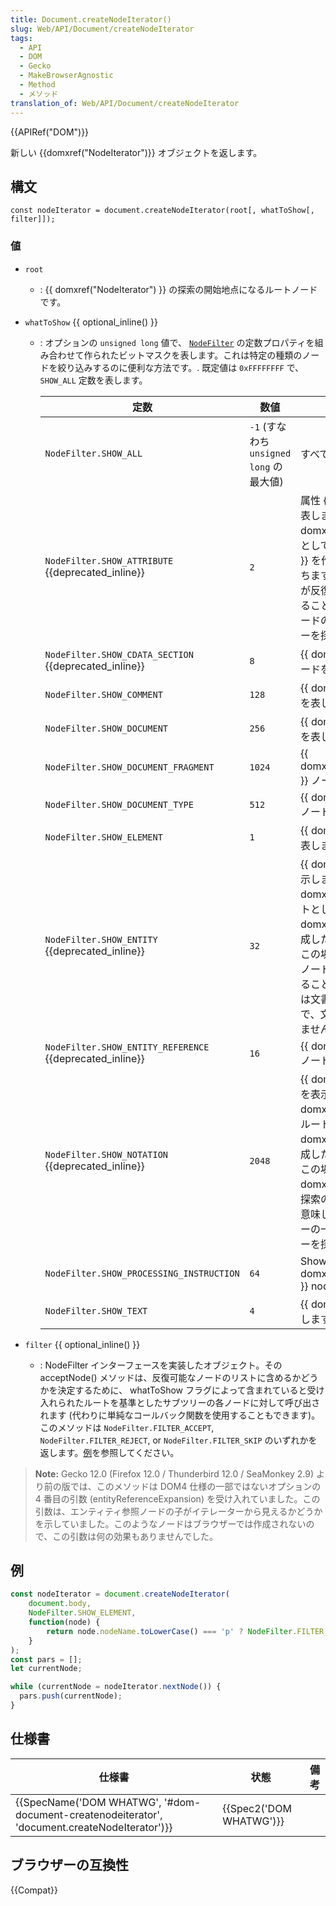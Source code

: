 ```yaml
---
title: Document.createNodeIterator()
slug: Web/API/Document/createNodeIterator
tags:
  - API
  - DOM
  - Gecko
  - MakeBrowserAgnostic
  - Method
  - メソッド
translation_of: Web/API/Document/createNodeIterator
---
```

{{APIRef("DOM")}}

新しい {{domxref("NodeIterator")}} オブジェクトを返します。

## 構文

```
const nodeIterator = document.createNodeIterator(root[, whatToShow[, filter]]);
```

### 値

- `root`
  - : {{ domxref("NodeIterator") }} の探索の開始地点になるルートノードです。
- `whatToShow` {{ optional_inline() }}

  - : オプションの `unsigned long` 値で、 [`NodeFilter`](http://www.w3.org/TR/DOM-Level-2-Traversal-Range/traversal.html#Traversal-NodeFilter) の定数プロパティを組み合わせて作られたビットマスクを表します。これは特定の種類のノードを絞り込みするのに便利な方法です。. 既定値は `0xFFFFFFFF` で、 `SHOW_ALL` 定数を表します。

    | 定数                                                            | 数値                                     | 説明                                                                                                                                                                                                                                                                                                                                                                            |
    | --------------------------------------------------------------- | ---------------------------------------- | ------------------------------------------------------------------------------------------------------------------------------------------------------------------------------------------------------------------------------------------------------------------------------------------------------------------------------------------------------------------------------- |
    | `NodeFilter.SHOW_ALL`                                           | `-1` (すなわち `unsigned long` の最大値) | すべてのノードを表します。                                                                                                                                                                                                                                                                                                                                                      |
    | `NodeFilter.SHOW_ATTRIBUTE` {{deprecated_inline}}        | `2`                                      | 属性 {{ domxref("Attr") }} ノードを表します。これは、 {{ domxref("Attr") }} ノードをルートとして {{ domxref("NodeIterator") }} を作成した場合にのみ意味を持ちます。この場合、その属性ノードが反復や探索の最初の位置に現れることを意味します。属性は他のノードの子ではないので、文書ツリーを探索しても現れません。                                      |
    | `NodeFilter.SHOW_CDATA_SECTION` {{deprecated_inline}}    | `8`                                      | {{ domxref("CDATASection") }} ノードを表します。                                                                                                                                                                                                                                                                                                                     |
    | `NodeFilter.SHOW_COMMENT`                                       | `128`                                    | {{ domxref("Comment") }} ノードを表します。                                                                                                                                                                                                                                                                                                                             |
    | `NodeFilter.SHOW_DOCUMENT`                                      | `256`                                    | {{ domxref("Document") }} ノードを表します。                                                                                                                                                                                                                                                                                                                             |
    | `NodeFilter.SHOW_DOCUMENT_FRAGMENT`                             | `1024`                                   | {{ domxref("DocumentFragment") }} ノードを表します。                                                                                                                                                                                                                                                                                                                 |
    | `NodeFilter.SHOW_DOCUMENT_TYPE`                                 | `512`                                    | {{ domxref("DocumentType") }} ノードを表します。                                                                                                                                                                                                                                                                                                                     |
    | `NodeFilter.SHOW_ELEMENT`                                       | `1`                                      | {{ domxref("Element") }} ノードを表します。                                                                                                                                                                                                                                                                                                                             |
    | `NodeFilter.SHOW_ENTITY` {{deprecated_inline}}           | `32`                                     | {{ domxref("Entity") }} ノードを表示します。これは、 {{ domxref("Entity") }} ノードをルートとして {{ domxref("NodeIterator") }} を作成した場合にのみ意味を持ちます。この場合、 {{ domxref("Entity") }} ノードが探索の最初の位置に現れることを意味します。エンティティは文書ツリーの一部ではないので、文書ツリーを探索しても表されません。 |
    | `NodeFilter.SHOW_ENTITY_REFERENCE` {{deprecated_inline}} | `16`                                     | {{ domxref("EntityReference") }} ノードを表します。                                                                                                                                                                                                                                                                                                                 |
    | `NodeFilter.SHOW_NOTATION` {{deprecated_inline}}         | `2048`                                   | {{ domxref("Notation") }} ノードを表示します。これは、 {{ domxref("Notation") }} ノードをルートとして {{ domxref("NodeIterator") }} を作成した場合にのみ意味を持ちます。この場合、 {{ domxref("Notation") }} ノードが探索の最初の位置に現れることを意味します。 Notation は文書ツリーの一部ではないので、文書ツリーを探索しても表されません。   |
    | `NodeFilter.SHOW_PROCESSING_INSTRUCTION`                        | `64`                                     | Shows {{ domxref("ProcessingInstruction") }} nodes.                                                                                                                                                                                                                                                                                                               |
    | `NodeFilter.SHOW_TEXT`                                          | `4`                                      | {{ domxref("Text") }} ノードを表します。                                                                                                                                                                                                                                                                                                                                 |

- `filter` {{ optional_inline() }}
  - : NodeFilter インターフェースを実装したオブジェクト。その acceptNode() メソッドは、反復可能なノードのリストに含めるかどうかを決定するために、 whatToShow フラグによって含まれていると受け入れられたルートを基準としたサブツリーの各ノードに対して呼び出されます (代わりに単純なコールバック関数を使用することもできます)。このメソッドは `NodeFilter.FILTER_ACCEPT`, `NodeFilter.FILTER_REJECT`, or `NodeFilter.FILTER_SKIP` のいずれかを返します。[例](#example)を参照してください。

> **Note:** Gecko 12.0 (Firefox 12.0 / Thunderbird 12.0 / SeaMonkey 2.9) より前の版では、このメソッドは DOM4 仕様の一部ではないオプションの 4 番目の引数 (entityReferenceExpansion) を受け入れていました。この引数は、エンティティ参照ノードの子がイテレーターから見えるかどうかを示していました。このようなノードはブラウザーでは作成されないので、この引数は何の効果もありませんでした。

## 例

```js
const nodeIterator = document.createNodeIterator(
    document.body,
    NodeFilter.SHOW_ELEMENT,
    function(node) {
        return node.nodeName.toLowerCase() === 'p' ? NodeFilter.FILTER_ACCEPT : NodeFilter.FILTER_REJECT;
    }
);
const pars = [];
let currentNode;

while (currentNode = nodeIterator.nextNode()) {
  pars.push(currentNode);
}
```

## 仕様書

| 仕様書                                                                                                                       | 状態                             | 備考 |
| ---------------------------------------------------------------------------------------------------------------------------- | -------------------------------- | ---- |
| {{SpecName('DOM WHATWG', '#dom-document-createnodeiterator', 'document.createNodeIterator')}} | {{Spec2('DOM WHATWG')}} |      |

## ブラウザーの互換性

{{Compat}}
